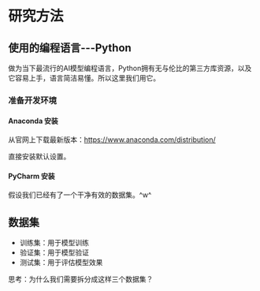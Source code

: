# 研究方法

## 使用的编程语言---Python

做为当下最流行的AI模型编程语言，Python拥有无与伦比的第三方库资源，以及它容易上手，语言简洁易懂。所以这里我们用它。

### 准备开发环境

#### Anaconda 安装

从官网上下载最新版本：https://www.anaconda.com/distribution/

直接安装默认设置。



#### PyCharm 安装





假设我们已经有了一个干净有效的数据集。^w^

## 数据集

* 训练集：用于模型训练
* 验证集：用于模型验证
* 测试集：用于评估模型效果

思考：为什么我们需要拆分成这样三个数据集？

## 
